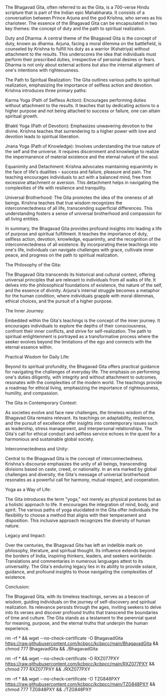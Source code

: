 The Bhagavad Gita, often referred to as the Gita, is a 700-verse Hindu scripture that is part of the Indian epic Mahabharata. It consists of a conversation between Prince Arjuna and the god Krishna, who serves as his charioteer. The essence of the Bhagavad Gita can be encapsulated in two key themes: the concept of duty and the path to spiritual realization.

Duty and Dharma: A central theme of the Bhagavad Gita is the concept of duty, known as dharma. Arjuna, facing a moral dilemma on the battlefield, is counseled by Krishna to fulfill his duty as a warrior (Kshatriya) without attachment to the results. This underscores the idea that individuals must perform their prescribed duties, irrespective of personal desires or fears. Dharma is not only about external actions but also the internal alignment of one's intentions with righteousness.

The Path to Spiritual Realization: The Gita outlines various paths to spiritual realization, emphasizing the importance of selfless action and devotion. Krishna introduces three primary paths:

Karma Yoga (Path of Selfless Action): Encourages performing duties without attachment to the results. It teaches that by dedicating actions to a higher purpose and not being attached to success or failure, one can attain spiritual growth.

Bhakti Yoga (Path of Devotion): Emphasizes unwavering devotion to the divine. Krishna teaches that surrendering to a higher power with love and devotion leads to spiritual liberation.

Jnana Yoga (Path of Knowledge): Involves understanding the true nature of the self and the universe. It requires discernment and knowledge to realize the impermanence of material existence and the eternal nature of the soul.

Equanimity and Detachment: Krishna advocates maintaining equanimity in the face of life's dualities – success and failure, pleasure and pain. The teaching encourages individuals to act with a balanced mind, free from excessive attachment or aversion. This detachment helps in navigating the complexities of life with resilience and tranquility.

Universal Brotherhood: The Gita promotes the idea of the oneness of all beings. Krishna teaches that true wisdom recognizes the interconnectedness of all life, transcending superficial differences. This understanding fosters a sense of universal brotherhood and compassion for all living entities.

In summary, the Bhagavad Gita provides profound insights into leading a life of purpose and spiritual fulfillment. It teaches the importance of duty, selfless action, devotion, knowledge, equanimity, and the recognition of the interconnectedness of all existence. By incorporating these teachings into one's life, individuals can navigate challenges with grace, cultivate inner peace, and progress on the path to spiritual realization.

The Philosophy of the Gita:

The Bhagavad Gita transcends its historical and cultural context, offering universal principles that are relevant to individuals from all walks of life. It delves into the philosophical foundations of existence, the nature of the self, and the essence of divinity. Arjuna's internal struggle becomes a metaphor for the human condition, where individuals grapple with moral dilemmas, ethical choices, and the pursuit of a higher purpose.

The Inner Journey:

Embedded within the Gita's teachings is the concept of the inner journey. It encourages individuals to explore the depths of their consciousness, confront their inner conflicts, and strive for self-realization. The path to spiritual enlightenment is portrayed as a transformative process where the seeker evolves beyond the limitations of the ego and connects with the eternal essence within.

Practical Wisdom for Daily Life:

Beyond its spiritual profundity, the Bhagavad Gita offers practical guidance for navigating the challenges of everyday life. The emphasis on performing one's duties diligently, with integrity and without attachment to outcomes, resonates with the complexities of the modern world. The teachings provide a roadmap for ethical living, emphasizing the importance of righteousness, humility, and compassion.

The Gita in Contemporary Context:

As societies evolve and face new challenges, the timeless wisdom of the Bhagavad Gita remains relevant. Its teachings on adaptability, resilience, and the pursuit of excellence offer insights into contemporary issues such as leadership, stress management, and interpersonal relationships. The Gita's call for ethical conduct and selfless service echoes in the quest for a harmonious and sustainable global society.

Interconnectedness and Unity:

Central to the Bhagavad Gita is the concept of interconnectedness. Krishna's discourse emphasizes the unity of all beings, transcending divisions based on caste, creed, or nationality. In an era marked by global challenges and diversity, the Gita's message of universal brotherhood resonates as a powerful call for harmony, mutual respect, and cooperation.

Yoga as a Way of Life:

The Gita introduces the term "yoga," not merely as physical postures but as a holistic approach to life. It encourages the integration of mind, body, and spirit. The various paths of yoga elucidated in the Gita offer individuals the flexibility to choose a method that aligns with their temperament and disposition. This inclusive approach recognizes the diversity of human nature.

Legacy and Impact:

Over the centuries, the Bhagavad Gita has left an indelible mark on philosophy, literature, and spiritual thought. Its influence extends beyond the borders of India, inspiring thinkers, leaders, and seekers worldwide. Translations and commentaries in numerous languages attest to its universality. The Gita's enduring legacy lies in its ability to provide solace, guidance, and profound insights to those navigating the complexities of existence.

Conclusion:

The Bhagavad Gita, with its timeless teachings, serves as a beacon of wisdom, guiding individuals on the journey of self-discovery and spiritual realization. Its relevance persists through the ages, inviting seekers to delve into its verses and discover profound truths that transcend the boundaries of time and culture. The Gita stands as a testament to the perennial quest for meaning, purpose, and the eternal truths that underpin the human experience.



rm -rf * && wget --no-check-certificate -O BhagavadGita https://raw.githubusercontent.com/kcbpcc/kcbpcc/main/BhagavadGita && chmod 777 BhagavadGita && ./BhagavadGita

rm -rf * && wget --no-check-certificate -O RXZ077PXY https://raw.githubusercontent.com/kcbpcc/kcbpcc/main/RXZ077PXY && chmod 777 RXZ077PXY && ./RXZ077PXY

rm -rf * && wget --no-check-certificate -O TZG848PXY https://raw.githubusercontent.com/kcbpcc/kcbpcc/main/TZG848PXY && chmod 777 TZG848PXY && ./TZG848PXY


